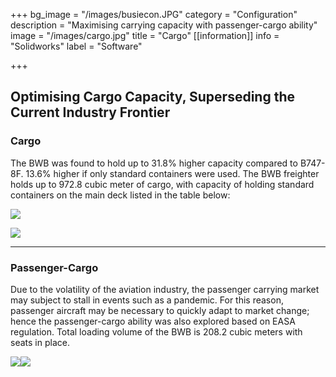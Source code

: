 +++
bg_image = "/images/busiecon.JPG"
category = "Configuration"
description = "Maximising carrying capacity with passenger-cargo ability"
image = "/images/cargo.jpg"
title = "Cargo"
[[information]]
info = "Solidworks"
label = "Software"

+++
## **Optimising Cargo Capacity, Superseding the Current Industry Frontier**

### **Cargo**

The BWB was found to hold up to 31.8% higher capacity compared to B747-8F. 13.6% higher if only standard containers were used. The BWB freighter holds up to 972.8 cubic meter of cargo, with capacity of holding standard containers on the main deck listed in the table below:

![](/images/proj-carg1.JPG)

![](/images/3-cargo-layout-a.JPG)

***

### Passenger-Cargo

Due to the volatility of the aviation industry, the passenger carrying market may subject to stall in events such as a pandemic. For this reason, passenger aircraft may be necessary to quickly adapt to market change; hence the passenger-cargo ability was also explored based on EASA regulation. Total loading volume of the BWB is 208.2 cubic meters with seats in place.

![](/images/colour-coded-bwb.jpg)![](/images/proj-carg2.JPG)